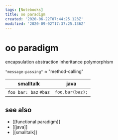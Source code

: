 ```yaml
---
tags: [Notebooks]
title: oo paradigm
created: '2020-06-22T07:44:25.123Z'
modified: '2020-09-02T17:37:25.136Z'
---
```


# oo paradigm

encapsulation
abstraction
inheritance
polymorphism

`"message-passing"` ≈ "method-calling"

smalltalk | java
--|--
`foo bar: baz` `#baz` | `foo.bar(baz);`


## see also
- [[functional paradigm]]
- [[java]]
- [[smalltalk]]
